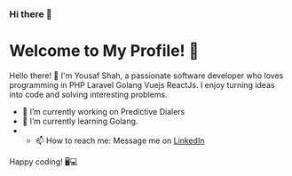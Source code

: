 ### Hi there 👋 

# Welcome to My Profile! 👋

Hello there! 👋 I'm Yousaf Shah, a passionate software developer who loves programming in PHP Laravel Golang Vuejs ReactJs. I enjoy turning ideas into code and solving interesting problems.

- 🔭 I’m currently working on Predictive Dialers
- 🌱 I’m currently learning Golang.
- - 📫 How to reach me: Message me on [LinkedIn ](https://www.linkedin.com/in/syed-yousaf-raza-shah/)

Happy coding! 🖥️💻

<!--
**yousafshah1214/yousafshah1214** is a ✨ _special_ ✨ repository because its `README.md` (this file) appears on your GitHub profile.

Here are some ideas to get you started:

- 🔭 I’m currently working on ...
- 🌱 I’m currently learning ...
- 👯 I’m looking to collaborate on ...
- 🤔 I’m looking for help with ...
- 💬 Ask me about ...
- 📫 How to reach me: ...
- 😄 Pronouns: ...
- ⚡ Fun fact: ...
-->
